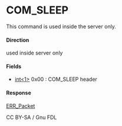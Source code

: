 
# COM_SLEEP

This command is used inside the server only.


#### Direction


used inside server only


#### Fields



* [int<1>](../protocol-data-types.md#fixed-length-integers) 0x00 : COM_SLEEP header



#### Response


[ERR_Packet](../4-server-response-packets/err_packet.md)


CC BY-SA / Gnu FDL

